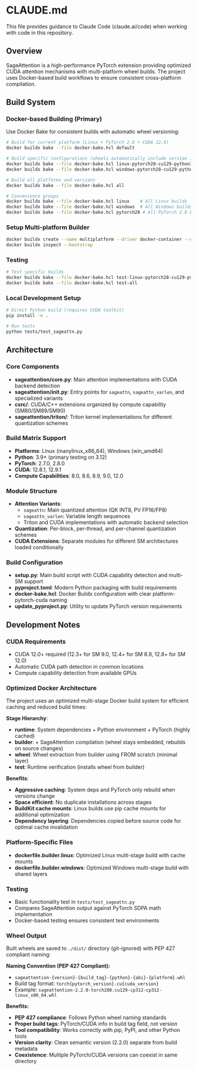 # CLAUDE.md

This file provides guidance to Claude Code (claude.ai/code) when working with code in this repository.

## Overview

SageAttention is a high-performance PyTorch extension providing optimized CUDA attention mechanisms with multi-platform wheel builds. The project uses Docker-based build workflows to ensure consistent cross-platform compilation.

## Build System

### Docker-based Building (Primary)
Use Docker Bake for consistent builds with automatic wheel versioning:

```bash
# Build for current platform (Linux + PyTorch 2.8 + CUDA 12.9)
docker buildx bake --file docker-bake.hcl default

# Build specific configurations (wheels automatically include version info)
docker buildx bake --file docker-bake.hcl linux-pytorch28-cu129-python312
docker buildx bake --file docker-bake.hcl windows-pytorch28-cu129-python312

# Build all platforms and versions
docker buildx bake --file docker-bake.hcl all

# Convenience groups
docker buildx bake --file docker-bake.hcl linux    # All Linux builds
docker buildx bake --file docker-bake.hcl windows  # All Windows builds
docker buildx bake --file docker-bake.hcl pytorch28 # All PyTorch 2.8 builds
```

### Setup Multi-platform Builder
```bash
docker buildx create --name multiplatform --driver docker-container --use
docker buildx inspect --bootstrap
```

### Testing
```bash
# Test specific builds
docker buildx bake --file docker-bake.hcl test-linux-pytorch28-cu129-python312
docker buildx bake --file docker-bake.hcl test-all
```

### Local Development Setup
```bash
# Direct Python build (requires CUDA toolkit)
pip install -e .

# Run tests
python tests/test_sageattn.py
```

## Architecture

### Core Components
- **sageattention/core.py**: Main attention implementations with CUDA backend detection
- **sageattention/__init__.py**: Entry points for `sageattn`, `sageattn_varlen`, and specialized variants
- **csrc/**: CUDA/C++ extensions organized by compute capability (SM80/SM89/SM90)
- **sageattention/triton/**: Triton kernel implementations for different quantization schemes

### Build Matrix Support
- **Platforms**: Linux (manylinux_x86_64), Windows (win_amd64)
- **Python**: 3.9+ (primary testing on 3.12)
- **PyTorch**: 2.7.0, 2.8.0
- **CUDA**: 12.8.1, 12.9.1
- **Compute Capabilities**: 8.0, 8.6, 8.9, 9.0, 12.0

### Module Structure
- **Attention Variants**: 
  - `sageattn`: Main quantized attention (QK INT8, PV FP16/FP8)
  - `sageattn_varlen`: Variable length sequences
  - Triton and CUDA implementations with automatic backend selection
- **Quantization**: Per-block, per-thread, and per-channel quantization schemes
- **CUDA Extensions**: Separate modules for different SM architectures loaded conditionally

### Build Configuration
- **setup.py**: Main build script with CUDA capability detection and multi-SM support
- **pyproject.toml**: Modern Python packaging with build requirements
- **docker-bake.hcl**: Docker Buildx configuration with clear platform-pytorch-cuda naming
- **update_pyproject.py**: Utility to update PyTorch version requirements

## Development Notes

### CUDA Requirements
- CUDA 12.0+ required (12.3+ for SM 9.0, 12.4+ for SM 8.9, 12.8+ for SM 12.0)
- Automatic CUDA path detection in common locations
- Compute capability detection from available GPUs

### Optimized Docker Architecture
The project uses an optimized multi-stage Docker build system for efficient caching and reduced build times:

**Stage Hierarchy**:
- **runtime**: System dependencies + Python environment + PyTorch (highly cached)  
- **builder**: + SageAttention compilation (wheel stays embedded, rebuilds on source changes)
- **wheel**: Wheel extraction from builder using FROM scratch (minimal layer)
- **test**: Runtime verification (installs wheel from builder)

**Benefits**:
- **Aggressive caching**: System deps and PyTorch only rebuild when versions change
- **Space efficient**: No duplicate installations across stages
- **BuildKit cache mounts**: Linux builds use pip cache mounts for additional optimization
- **Dependency layering**: Dependencies copied before source code for optimal cache invalidation

### Platform-Specific Files
- **dockerfile.builder.linux**: Optimized Linux multi-stage build with cache mounts
- **dockerfile.builder.windows**: Optimized Windows multi-stage build with shared layers

### Testing
- Basic functionality test in `tests/test_sageattn.py`
- Compares SageAttention output against PyTorch SDPA math implementation
- Docker-based testing ensures consistent test environments

### Wheel Output
Built wheels are saved to `./dist/` directory (git-ignored) with PEP 427 compliant naming:

**Naming Convention (PEP 427 Compliant):**
- `sageattention-{version}-{build_tag}-{python}-{abi}-{platform}.whl`
- Build tag format: `torch{pytorch_version}.cu{cuda_version}`
- Example: `sageattention-2.2.0-torch280.cu129-cp312-cp312-linux_x86_64.whl`

**Benefits:**
- **PEP 427 compliance**: Follows Python wheel naming standards
- **Proper build tags**: PyTorch/CUDA info in build tag field, not version
- **Tool compatibility**: Works correctly with pip, PyPI, and other Python tools
- **Version clarity**: Clean semantic version (2.2.0) separate from build metadata
- **Coexistence**: Multiple PyTorch/CUDA versions can coexist in same directory